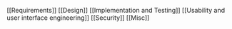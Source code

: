 [[Requirements]]
[[Design]]
[[Implementation and Testing]]
[[Usability and user interface engineering]]
[[Security]]
[[Misc]]
